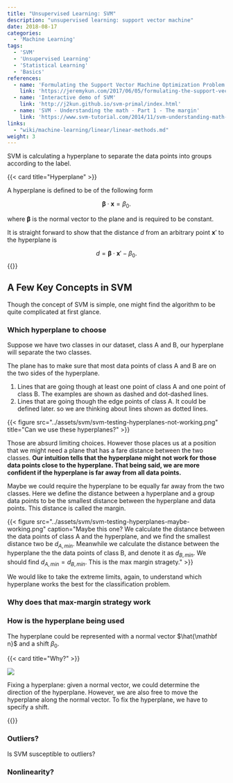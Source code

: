 ```yaml
---
title: "Unsupervised Learning: SVM"
description: "unsupervised learning: support vector machine"
date: 2018-08-17
categories:
  - 'Machine Learning'
tags:
  - 'SVM'
  - 'Unsupervised Learning'
  - 'Statistical Learning'
  - 'Basics'
references:
  - name: 'Formulating the Support Vector Machine Optimization Problem'
    link: 'https://jeremykun.com/2017/06/05/formulating-the-support-vector-machine-optimization-problem/'
  - name: 'Interactive demo of SVM'
    link: 'http://j2kun.github.io/svm-primal/index.html'
  - name: 'SVM - Understanding the math - Part 1 - The margin'
    link: 'https://www.svm-tutorial.com/2014/11/svm-understanding-math-part-1/'
links:
  - "wiki/machine-learning/linear/linear-methods.md"
weight: 3
---
```


SVM is calculating a hyperplane to separate the data points into groups according to the label.

{{< card title="Hyperplane" >}}

A hyperplane is defined to be of the following form

$$
\begin{equation}
\boldsymbol{\beta} \cdot \mathbf x = \beta_0.
\end{equation}
$$

where $\boldsymbol\beta$ is the normal vector to the plane and is required to be constant.

It is straight forward to show that the distance $d$ from an arbitrary point $\mathbf x'$ to the hyperplane is

$$
\begin{equation}
d = \boldsymbol\beta \cdot \mathbf x' - \beta_0.
\end{equation}
$$
{{</card>}}


## A Few Key Concepts in SVM

Though the concept of SVM is simple, one might find the algorithm to be quite complicated at first glance.

### Which hyperplane to choose

Suppose we have two classes in our dataset, class A and B, our hyperplane will separate the two classes.

The plane has to make sure that most data points of class A and B are on the two sides of the hyperplane.

1. Lines that are going though at least one point of class A and one point of class B. The examples are shown as dashed and dot-dashed lines.
2. Lines that are going though the edge points of class A. It could be defined later. so we are thinking about lines shown as dotted lines.


{{< figure src="../assets/svm/svm-testing-hyperplanes-not-working.png" title="Can we use these hyperplanes?" >}}

Those are absurd limiting choices. However those places us at a position that we might need a plane that has a fare distance between the two classes. **Our intuition tells that the hyperplane might not work for those data points close to the hyperplane. That being said, we are more confident if the hyperplane is far away from all data points.**

Maybe we could require the hyperplane to be equally far away from the two classes. Here we define the distance between a hyperplane and a group data points to be the smallest distance between the hyperplane and data points. This distance is called the margin.

{{< figure src="../assets/svm/svm-testing-hyperplanes-maybe-working.png" caption="Maybe this one? We calculate the distance between the data points of class A and the hyperplane, and we find the smallest distance two be $d_{A,min}$. Meanwhile we calculate the distance between the hyperplane the the data points of class B, and denote it as $d_{B,min}$. We should find $d_{A, min} = d_{B, min}$. This is the max margin stragety." >}}


We would like to take the extreme limits, again, to understand which hyperplane works the best for the classification problem.


### Why does that max-margin strategy work


### How is the hyperplane being used

The hyperplane could be represented with a normal vector $\hat{\mathbf n}$ and a shift $\beta_0$.

{{< card title="Why?" >}}

![](../assets/svm/define-a-hyperplane.png)

Fixing a hyperplane: given a normal vector, we could determine the direction of the hyperplane. However, we are also free to move the hyperplane along the normal vector. To fix the hyperplane, we have to specify a shift.

{{</card>}}

### Outliers?

Is SVM susceptible to outliers?


### Nonlinearity?
